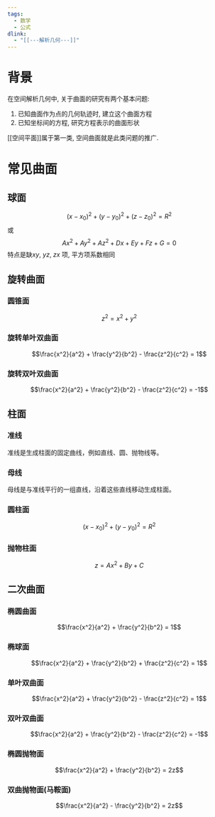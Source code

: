```yaml
---
tags:
  - 数学
  - 公式
dlink:
  - "[[---解析几何---]]"
---
```

# 背景
在空间解析几何中, 关于曲面的研究有两个基本问题:
1. 已知曲面作为点的几何轨迹时, 建立这个曲面方程
2. 已知坐标间的方程, 研究方程表示的曲面形状

[[空间平面]]属于第一类, 空间曲面就是此类问题的推广. 


# 常见曲面
## 球面
$$(x-x_0)^2+(y-y_0)^2+(z-z_0)^2=R^2$$
或
$$Ax^2+Ay^2+Az^2+Dx+Ey+Fz+G=0$$
特点是缺$xy$, $yz$, $zx$ 项, 平方项系数相同

## 旋转曲面
### 圆锥面
$$z^2 = x^2 + y^2$$

### 旋转单叶双曲面
$$\frac{x^2}{a^2} + \frac{y^2}{b^2} - \frac{z^2}{c^2} = 1$$

### 旋转双叶双曲面
$$\frac{x^2}{a^2} + \frac{y^2}{b^2} - \frac{z^2}{c^2} = -1$$

## 柱面

### 准线
准线是生成柱面的固定曲线，例如直线、圆、抛物线等。

### 母线
母线是与准线平行的一组直线，沿着这些直线移动生成柱面。

### 圆柱面
$$(x - x_0)^2 + (y - y_0)^2 = R^2$$

### 抛物柱面
$$z = Ax^2 + By + C$$

## 二次曲面

### 椭圆曲面
$$\frac{x^2}{a^2} + \frac{y^2}{b^2} = 1$$

### 椭球面
$$\frac{x^2}{a^2} + \frac{y^2}{b^2} + \frac{z^2}{c^2} = 1$$

### 单叶双曲面
$$\frac{x^2}{a^2} + \frac{y^2}{b^2} - \frac{z^2}{c^2} = 1$$

### 双叶双曲面
$$\frac{x^2}{a^2} + \frac{y^2}{b^2} - \frac{z^2}{c^2} = -1$$

### 椭圆抛物面
$$\frac{x^2}{a^2} + \frac{y^2}{b^2} = 2z$$

### 双曲抛物面(马鞍面)
$$\frac{x^2}{a^2} - \frac{y^2}{b^2} = 2z$$